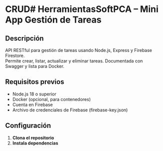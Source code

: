 # CRUD# HerramientasSoftPCA – Mini App Gestión de Tareas

## Descripción

API RESTful para gestión de tareas usando Node.js, Express y Firebase Firestore.  
Permite crear, listar, actualizar y eliminar tareas. Documentada con Swagger y lista para Docker.

## Requisitos previos
* Node.js 18 o superior
* Docker (opcional, para contenedores)
* Cuenta en Firebase
* Archivo de credenciales de Firebase (firebase-key.json)

## Configuración

1. **Clona el repositorio**
2. **Instala dependencias**
